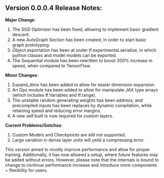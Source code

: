 ## Version 0.0.0.4 Release Notes:

**Major Change**:
1. The SGD Optimizer has been fixed, allowing to implement basic gradient descent.
2. A new AutoGraph Section has been created, in order to start basic graph prototyping.
3. Object exportation has been at under tf.experimental.serialize, in which python classes and model models can be exported.
4. The Sequential module has been rewritten to boost 200% increase in speed, when compared to TensorFlow.

**Minor Changes**:
1. Expand_dims has been added to allow for easier dimension expansion.
2. An Ops module has been added to allow for manipulate JAX type arrays (which includes tf.Variables and tf.range).
3. The unstable random generating weights has been address, and precompiled inputs has been replaces by dynamic compilation, while retaining speed and reducing error margins.
4. A new self.built is now required for custom layers.

**Current Problems/Gotchas**:
1. Custom Models and Checkpoints are still not supported.
2. Large variation in dense layer units will yeild a compressing error.

This version aimed to mostly improve performance and allow for proper training. Additionally, it has now allowed a setup, where future features may be added without errors. However, please note that the internals is bound to change to continue performance increase and introduce more components + flexibility for users.

